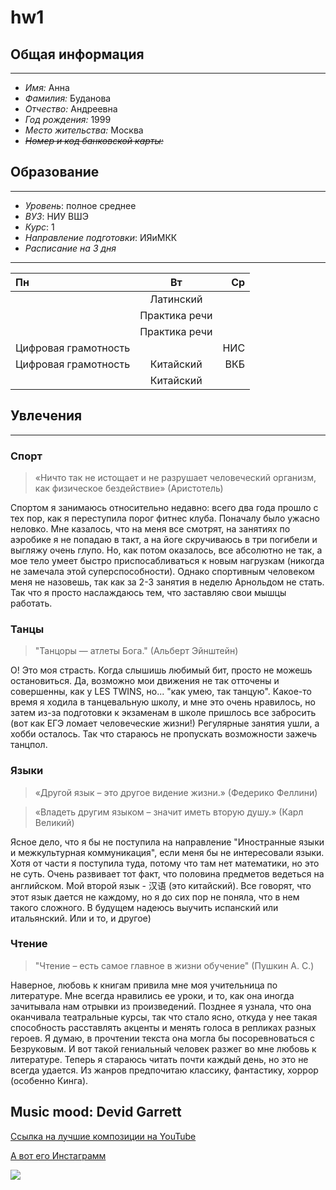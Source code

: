 # hw1
## Общая информация
***
- *Имя:* Анна
- *Фамилия:* Буданова
- *Отчество:* Андреевна
- *Год рождения:* 1999
- *Место жительства:* Москва
- ~~*Номер и код банковской карты:*~~
## Образование
***
- *Уровень*: полное среднее
- *ВУЗ*: НИУ ВШЭ
- *Курс*: 1
- *Направление подготовки*: ИЯиМКК
- *Расписание на 3 дня*
***
| Пн    |  Вт   | Ср    |
| :----------- | :----------: | -----------: |
|  | Латинский |  |
|         | Практика речи    |        |
|  | Практика речи |  |
| Цифровая грамотность |  | НИС |
| Цифровая грамотность        | Китайский    |   ВКБ     |
|  | Китайский |  |

## Увлечения
***
### Спорт
> «Ничто так не истощает и не разрушает человеческий организм, как физическое бездействие» (Аристотель)

Спортом я занимаюсь относительно недавно: всего два года прошло с тех пор, как я переступила порог фитнес клуба. Поначалу было ужасно неловко. Мне казалось, что на меня все смотрят, на занятиях по аэробике я не попадаю в такт, а на йоге скручиваюсь в три погибели и выгляжу очень глупо. Но, как потом оказалось, все абсолютно не так, а мое тело умеет быстро приспосабливаться к новым нагрузкам (никогда не замечала этой суперспособности). Однако спортивным человеком меня не назовешь, так как за 2-3 занятия в неделю Арнольдом не стать. Так что я просто наслаждаюсь тем, что заставляю свои мышцы работать.
### Танцы
> "Танцоры — атлеты Бога." (Альберт Эйнштейн)

О! Это моя страсть. Когда слышишь любимый бит, просто не можешь остановиться. Да, возможно мои движения не так отточены и совершенны, как у LES TWINS, но... "как умею, так танцую". Какое-то время я ходила в танцевальную школу, и мне это очень нравилось, но затем из-за подготовки к экзаменам в школе пришлось все забросить (вот как ЕГЭ ломает человеческие жизни!) Регулярные занятия ушли, а хобби осталось. Так что стараюсь не пропускать возможности зажечь танцпол.
### Языки
> «Другой язык – это другое видение жизни.»
 (Федерико Феллини)
 
> «Владеть другим языком – значит иметь вторую душу.»
 (Карл Великий)

Ясное дело, что я бы не поступила на направление "Иностранные языки и межкультурная коммуникация", если меня бы не интересовали языки. Хотя от части я поступила туда, потому что там нет математики, но это не суть. Очень развивает тот факт, что половина предметов ведеться на английском. Мой второй язык - 汉语 (это китайский). Все говорят, что этот язык дается не каждому, но я до сих пор не поняла, что в нем такого сложного. В будущем надеюсь выучить испанский или итальянский. Или и то, и другое)
### Чтение
> "Чтение – есть самое главное в жизни обучение" (Пушкин А. С.)

Наверное, любовь к книгам привила мне моя учительница по литературе. Мне всегда нравились ее уроки, и то, как она иногда зачитывала нам отрывки из произведений. Позднее я узнала, что она оканчивала театральные курсы, так что стало ясно, откуда у нее такая способность расставлять акценты и менять голоса в репликах разных героев. Я думаю, в прочтении текста она могла бы посоревноваться с Безруковым. И вот такой гениальный человек разжег во мне любовь к литературе. Теперь я стараюсь читать почти каждый день, но это не всегда удается. Из жанров предпочитаю классику, фантастику, хоррор (особенно Кинга).
## Music mood: Devid Garrett 
[Ссылка на лучшие композиции на YouTube](https://www.youtube.com/playlist?list=PLP22ZQvwAuvBGmUFAK7t49xKRL7UiY0Sq)

[А вот его Инстаграмм](https://www.instagram.com/davidgarrettinsta/)

![](http://cdn.fishki.net/upload/post/201604/05/1908846/2-001.jpg)
